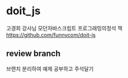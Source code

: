 # doit_js
고경희 강사님 모던자바스크립트 프로그래밍의정석 책 https://github.com/funnycom/doit-js

## review branch
브랜치 분리하여 예제 공부하고 주석달기